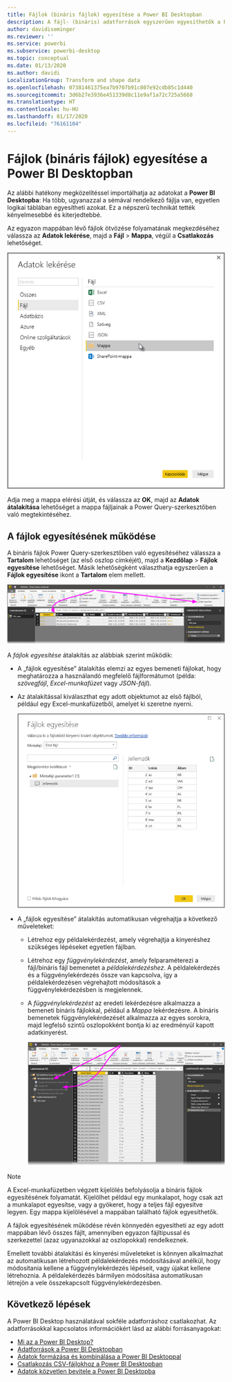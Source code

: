 ```yaml
---
title: Fájlok (bináris fájlok) egyesítése a Power BI Desktopban
description: A fájl- (bináris) adatforrások egyszerűen egyesíthetők a Power BI Desktopban
author: davidiseminger
ms.reviewer: ''
ms.service: powerbi
ms.subservice: powerbi-desktop
ms.topic: conceptual
ms.date: 01/13/2020
ms.author: davidi
LocalizationGroup: Transform and shape data
ms.openlocfilehash: 07381461375ea7b9707b91c807e92cdb85c1d440
ms.sourcegitcommit: 3d6b27e3936e451339d8c11e9af1a72c725a5668
ms.translationtype: HT
ms.contentlocale: hu-HU
ms.lasthandoff: 01/17/2020
ms.locfileid: "76161104"
---
```

# <a name="combine-files-binaries-in-power-bi-desktop"></a>Fájlok (bináris fájlok) egyesítése a Power BI Desktopban

Az alábbi hatékony megközelítéssel importálhatja az adatokat a **Power BI Desktopba**: Ha több, ugyanazzal a sémával rendelkező fájlja van, egyetlen logikai táblában egyesítheti azokat. Ez a népszerű technikát tették kényelmesebbé és kiterjedtebbé.

Az egyazon mappában lévő fájlok ötvözése folyamatának megkezdéséhez válassza az **Adatok lekérése**, majd a **Fájl** > **Mappa**, végül a **Csatlakozás** lehetőséget.

![Csatlakozás mappafájlhoz, Adatok lekérése párbeszédpanel, Power BI Desktop](media/desktop-combine-binaries/combine-binaries_1.png)

Adja meg a mappa elérési útját, és válassza az **OK**, majd az **Adatok átalakítása** lehetőséget a mappa fájljainak a Power Query-szerkesztőben való megtekintéséhez.

## <a name="combine-files-behavior"></a>A fájlok egyesítésének működése

A bináris fájlok Power Query-szerkesztőben való egyesítéséhez válassza a **Tartalom** lehetőséget (az első oszlop címkéjét), majd a **Kezdőlap** > **Fájlok egyesítése** lehetőséget. Másik lehetőségként választhatja egyszerűen a **Fájlok egyesítése** ikont a **Tartalom** elem mellett.

![Fájlok egyesítése parancs, Power Query-szerkesztő, Power BI Desktop](media/desktop-combine-binaries/combine-binaries_2a.png)

A *fájlok egyesítése* átalakítás az alábbiak szerint működik:

* A „fájlok egyesítése” átalakítás elemzi az egyes bemeneti fájlokat, hogy meghatározza a használandó megfelelő fájlformátumot (példa: *szövegfájl*, *Excel-munkafüzet* vagy *JSON-fájl*).
* Az átalakítással kiválaszthat egy adott objektumot az első fájlból, például egy Excel-munkafüzetből, amelyet ki szeretne nyerni.
  
  ![Fájlok egyesítése párbeszédpanel, Power Query-szerkesztő, Power BI Desktop](media/desktop-combine-binaries/combine-binaries_3.png)
* A „fájlok egyesítése” átalakítás automatikusan végrehajtja a következő műveleteket:
  
  * Létrehoz egy példalekérdezést, amely végrehajtja a kinyeréshez szükséges lépéseket egyetlen fájlban.
  * Létrehoz egy *függvénylekérdezést*, amely felparaméterezi a fájl/bináris fájl bemenetet a *példalekérdezéshez*. A példalekérdezés és a függvénylekérdezés össze van kapcsolva, így a példalekérdezésen végrehajtott módosítások a függvénylekérdezésben is megjelennek.
  * A *függvénylekérdezést* az eredeti lekérdezésre alkalmazza a bemeneti bináris fájlokkal, például a *Mappa* lekérdezésre. A bináris bemenetek függvénylekérdezését alkalmazza az egyes sorokra, majd legfelső szintű oszlopokként bontja ki az eredményül kapott adatkinyerést.

    ![A „fájlok egyesítése” párbeszédpanel eredményei, Power Query-szerkesztő, Power BI Desktop](media/desktop-combine-binaries/combine-binaries_4.png)

> [!NOTE]
> A Excel-munkafüzetben végzett kijelölés befolyásolja a bináris fájlok egyesítésének folyamatát. Kijelölhet például egy munkalapot, hogy csak azt a munkalapot egyesítse, vagy a gyökeret, hogy a teljes fájl egyesítve legyen. Egy mappa kijelölésével a mappában található fájlok egyesíthetők. 

A fájlok egyesítésének működése révén könnyedén egyesítheti az egy adott mappában lévő összes fájlt, amennyiben egyazon fájltípussal és szerkezettel (azaz ugyanazokkal az oszlopokkal) rendelkeznek.

Emellett további átalakítási és kinyerési műveleteket is könnyen alkalmazhat az automatikusan létrehozott példalekérdezés módosításával anélkül, hogy módosítania kellene a függvénylekérdezés lépéseit, vagy újakat kellene létrehoznia. A példalekérdezés bármilyen módosítása automatikusan létrejön a vele összekapcsolt függvénylekérdezésben.

## <a name="next-steps"></a>Következő lépések

A Power BI Desktop használatával sokféle adatforráshoz csatlakozhat. Az adatforrásokkal kapcsolatos információkért lásd az alábbi forrásanyagokat:

* [Mi az a Power BI Desktop?](desktop-what-is-desktop.md)
* [Adatforrások a Power BI Desktopban](desktop-data-sources.md)
* [Adatok formázása és kombinálása a Power BI Desktoppal](desktop-shape-and-combine-data.md)
* [Csatlakozás CSV-fájlokhoz a Power BI Desktopban](desktop-connect-csv.md)
* [Adatok közvetlen bevitele a Power BI Desktopba](desktop-enter-data-directly-into-desktop.md)
